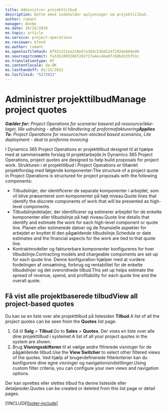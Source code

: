 ```yaml
---
title: Administrer projekttilbud
description: Dette emne indeholder oplysninger om projekttilbud.
author: rumant
manager: Annbe
ms.date: 10/26/2020
ms.topic: article
ms.service: project-operations
ms.reviewer: kfend
ms.author: rumant
ms.openlocfilehash: 87921221ea210e67a3ddc53bd124f292de80de99
ms.sourcegitcommit: fa32b1893286f20271fa4ec4be8fc68bd135f53c
ms.translationtype: HT
ms.contentlocale: da-DK
ms.lasthandoff: 02/15/2021
ms.locfileid: "5272921"
---
```

# <a name="manage-project-quotes"></a><span data-ttu-id="a1cc9-103">Administrer projekttilbud</span><span class="sxs-lookup"><span data-stu-id="a1cc9-103">Manage project quotes</span></span>

<span data-ttu-id="a1cc9-104">_**Gælder for:** Project Operations for scenarier baseret på ressource/ikke-lager, lille udrulning - aftale til håndtering af proformafakturering_</span><span class="sxs-lookup"><span data-stu-id="a1cc9-104">_**Applies To:** Project Operations for resource/non-stocked based scenarios, Lite deployment - deal to proforma invoicing_</span></span>

<span data-ttu-id="a1cc9-105">I Dynamics 365 Project Operations er projekttilbud designet til at hjælpe med at sammensætte forslag til projektarbejde.</span><span class="sxs-lookup"><span data-stu-id="a1cc9-105">In Dynamics 365 Project Operations, project quotes are designed to help build proposals for project work.</span></span> <span data-ttu-id="a1cc9-106">Strukturen i et projekttilbud i Project Operations er tiltænkt projektforslag med følgende komponenter:</span><span class="sxs-lookup"><span data-stu-id="a1cc9-106">The structure of a project quote in Project Operations is structured for project proposals with the following components:</span></span>

  - <span data-ttu-id="a1cc9-107">Tilbudslinjer, der identificerer de separate komponenter i arbejdet, som vil blive præsenteret som komponenter på højt niveau.</span><span class="sxs-lookup"><span data-stu-id="a1cc9-107">Quote lines that identify the discrete components of work that will be presented as high-level components.</span></span>
  - <span data-ttu-id="a1cc9-108">Tilbudslinjedetaljer, der identificerer og estimerer arbejdet for de enkelte komponenter eller tilbudslinje på højt niveau.</span><span class="sxs-lookup"><span data-stu-id="a1cc9-108">Quote line details that identify and estimate the work for each high-level component or quote line.</span></span> <span data-ttu-id="a1cc9-109">Planen eller estimerede datoer og de finansielle aspekter for arbejdet er knyttet til den pågældende tilbudslinje.</span><span class="sxs-lookup"><span data-stu-id="a1cc9-109">Schedule or date estimates and the financial aspects for the work are tied to that quote line.</span></span>
  - <span data-ttu-id="a1cc9-110">Kontraktmodeller og fakturerbare komponenter konfigureres for hver tilbudslinje.</span><span class="sxs-lookup"><span data-stu-id="a1cc9-110">Contracting models and chargeable components are set up for each quote line.</span></span> <span data-ttu-id="a1cc9-111">Denne konfiguration hjælper med at vurdere fordelingen af omsætning, forbrug og rentabilitet for de enkelte tilbudslinjer og det overordnede tilbud.</span><span class="sxs-lookup"><span data-stu-id="a1cc9-111">This set up helps estimate the spread of revenue, spend, and profitability for each quote line and the overall quote.</span></span>

## <a name="view-all-project-based-quotes"></a><span data-ttu-id="a1cc9-112">Få vist alle projektbaserede tilbud</span><span class="sxs-lookup"><span data-stu-id="a1cc9-112">View all project-based quotes</span></span>

<span data-ttu-id="a1cc9-113">Du kan se en liste over alle projekttilbud på listesiden **Tilbud**.</span><span class="sxs-lookup"><span data-stu-id="a1cc9-113">A list of all the project quotes can be seen from the **Quotes** list page.</span></span> 

1. <span data-ttu-id="a1cc9-114">Gå til **Salg** > **Tilbud**.</span><span class="sxs-lookup"><span data-stu-id="a1cc9-114">Go to **Sales** > **Quotes**.</span></span> <span data-ttu-id="a1cc9-115">Der vises en liste over alle dine projekttilbud i systemet.</span><span class="sxs-lookup"><span data-stu-id="a1cc9-115">A list of all your project quotes in the system are shown.</span></span> 
2. <span data-ttu-id="a1cc9-116">Brug **Visningsskifteren** til at vælge andre filtrerede visninger for de pågældende tilbud.</span><span class="sxs-lookup"><span data-stu-id="a1cc9-116">Use the **View Switcher** to select other filtered views of the quotes.</span></span> <span data-ttu-id="a1cc9-117">Ved hjælp af brugerdefinerede filterkriterier kan du konfigurere dine egne visninger og navigationsindstillinger.</span><span class="sxs-lookup"><span data-stu-id="a1cc9-117">Using custom filter criteria, you can configure your own views and navigation options.</span></span>

<span data-ttu-id="a1cc9-118">Der kan oprettes eller slettes tilbud fra denne listeside eller detaljesider.</span><span class="sxs-lookup"><span data-stu-id="a1cc9-118">Quotes can be created or deleted from this list page or detail pages.</span></span>


[!INCLUDE[footer-include](../../includes/footer-banner.md)]